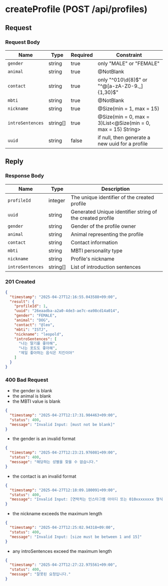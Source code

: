 # createProfile (POST /api/profiles)

## Request

### Request Body

| Name             | Type     | Required | Constraint                                                   |
|------------------|----------|----------|--------------------------------------------------------------|
| `gender`         | string   | true     | only "MALE" or "FEMALE"                                      |
| `animal`         | string   | true     | @NotBlank                                                    |
| `contact`        | string   | true     | only "^010\\d{8}\$" or "^@[a-zA-Z0-9._]{1,30}\$"             |
| `mbti`           | string   | true     | @NotBlank                                                    |
| `nickname`       | string   | true     | @Size(min = 1, max = 15)                                     |
| `introSentences` | string[] | true     | @Size(min = 0, max = 3)List<@Size(min = 0, max = 15) String> |
| `uuid`           | string   | false    | if null, then generate a new uuid for a profile              |

## Reply

### Response Body

| Name             | Type     | Description                                               |
|------------------|----------|-----------------------------------------------------------|
| `profileId`      | integer  | The unique identifier of the created profile              |
| `uuid`           | string   | Generated Unique identifier string of the created profile |
| `gender`         | string   | Gender of the profile owner                               |
| `animal`         | string   | Animal representing the profile                           |
| `contact`        | string   | Contact information                                       |
| `mbti`           | string   | MBTI personality type                                     |
| `nickname`       | string   | Profile's nickname                                        |
| `introSentences` | string[] | List of introduction sentences                            |

### 201 Created

```json
{
  "timestamp": "2025-04-27T12:16:55.043588+09:00",
  "result": {
    "profileId": 1,
    "uuid": "26eaadba-a2a0-4de3-ae7c-ea98cd14a014",
    "gender": "FEMALE",
    "animal": "DOG",
    "contact": "@leo",
    "mbti": "ISTJ",
    "nickname": "leopold",
    "introSentences": [
      "나는 딸기를 좋아해",
      "나는 포도도 좋아해",
      "제일 좋아하는 음식은 치킨이야"
    ]
  }
}
```

### 400 Bad Request

- the gender is blank
- the animal is blank
- the MBTI value is blank

```json
{
  "timestamp": "2025-04-27T12:17:31.904463+09:00",
  "status": 400,
  "message": "Invalid Input: [must not be blank]"
}
```

- the gender is an invalid format

```json
{
  "timestamp": "2025-04-27T12:23:21.976081+09:00",
  "status": 400,
  "message": "해당하는 성별을 찾을 수 없습니다."
}
```

- the contact is an invalid format

```json
{
  "timestamp": "2025-04-27T12:18:09.180091+09:00",
  "status": 400,
  "message": "Invalid Input: [연락처는 인스타그램 아이디 또는 010xxxxxxxx 형식이어야 합니다.]"
}
```

- the nickname exceeds the maximum length

```json
{
  "timestamp": "2025-04-27T12:25:02.94318+09:00",
  "status": 400,
  "message": "Invalid Input: [size must be between 1 and 15]"
}
```

- any introSentences exceed the maximum length

```json
{
  "timestamp": "2025-04-27T12:27:22.975561+09:00",
  "status": 400,
  "message": "잘못된 요청입니다."
}
```
